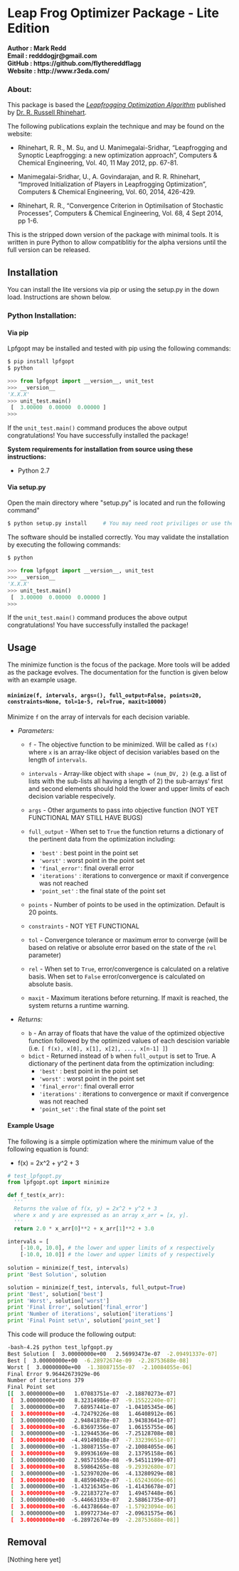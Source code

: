 # Leap Frog Optimizer Package - Lite Edition

<b> 
Author  : Mark Redd  <br/>
Email   : redddogjr@gmail.com <br/>
GitHub  : https://github.com/flythereddflagg <br/>
Website : http://www.r3eda.com/ </b>

### About:

This package is based the 
<em><a href="http://www.r3eda.com/leapfrogging-optimization-algorithm/">Leapfrogging Optimization 
Algorithm</a></em>
published by 
<a href="http://www.r3eda.com/about-russ/">Dr. R. Russell Rhinehart</a>.

The following publications explain the technique and may be found on the website:

  - Rhinehart, R. R., M. Su, and U. Manimegalai-Sridhar,
    “Leapfrogging and Synoptic Leapfrogging: a new optimization approach”,
    Computers & Chemical Engineering, Vol. 40, 11 May 2012, pp. 67-81.

  - Manimegalai-Sridhar, U., A. Govindarajan, and R. R. Rhinehart,
    “Improved Initialization of Players in Leapfrogging Optimization”,
    Computers & Chemical Engineering, Vol. 60, 2014, 426-429.

  - Rhinehart, R. R.,
    “Convergence Criterion in Optimilsation of Stochastic Processes”,
    Computers & Chemical Engineering, Vol. 68, 4 Sept 2014, pp 1-6.

This is the stripped down version of the package with minimal tools. It is written in pure Python to allow compatiblitiy
for the alpha versions until the full version can be released.

## Installation 

You can install the lite versions via pip or using the setup.py in the down load. Instructions are shown below.

### Python Installation:

#### Via pip

Lpfgopt may be installed and tested with pip using the following commands:
```bash
$ pip install lpfgopt
$ python
```
```python
>>> from lpfgopt import __version__, unit_test
>>> __version__
'X.X.X'
>>> unit_test.main()
 [  3.00000  0.00000  0.00000 ]
>>>
```
If the `unit_test.main()` command produces the above output congratulations! You have successfully installed the package!


<b>System requirements for installation from source using these instructions:</b>
 - Python 2.7

#### Via setup.py
Open the main directory where "setup.py" is located and run the following command"
```bash
$ python setup.py install     # You may need root priviliges or use the --user tag
```
The software should be installed correctly. You may validate the installation by executing the following commands:
```bash
$ python
```
```python
>>> from lpfgopt import __version__, unit_test
>>> __version__
'X.X.X'
>>> unit_test.main()
 [  3.00000  0.00000  0.00000 ]
>>>
```
If the `unit_test.main()` command produces the above output congratulations! You have successfully installed the package!
## Usage
The minimize function is the focus of the package. More tools will be added as the package evolves. The documentation for 
the function is given below with an example usage.

#### `minimize(f, intervals, args=(), full_output=False, points=20, constraints=None, tol=1e-5, rel=True, maxit=10000)`
Minimize `f` on the array of intervals for each decision variable.

* *Parameters:*  
  - `f`           - The objective function to be minimized. Will be called as `f(x)` where `x` is an array-like object of decision variables based on the length of `intervals`.
  - `intervals`   - Array-like object with `shape = (num_DV, 2)` (e.g. a list of lists with the sub-lists all having a length of 2)
                  the sub-arrays' first and second elements should hold the lower and upper limits of each decision variable respecively.
  - `args`        - Other arguments to pass into objective function (NOT YET FUNCTIONAL MAY STILL HAVE BUGS)
  - `full_output` - When set to `True` the function returns a dictionary of the
                  pertinent data from the optimization including:

    * `'best'`       : best point in the point set
    * `'worst'`      : worst point in the point set
    * `'final_error'`: final overall error
    * `'iterations'` : iterations to convergence or maxit if convergence was not reached
    * `'point_set'`  : the final state of the point set

  - `points`      - Number of points to be used in the optimization. Default is 20 points.
  - `constraints` - NOT YET FUNCTIONAL
  - `tol`         - Convergence tolerance or maximum error to converge (will be based on relative or absolute error 
                  based on the state of the `rel` parameter)
  - `rel`         - When set to `True`, error/convergence is calculated on a relative basis. When set to `False` 
                  error/convergence is calculated on absolute basis.
  - `maxit`       - Maximum iterations before returning. If maxit is reached, the system returns a runtime warning.

* *Returns:*  
  - `b`           - An array of floats that have the value of the optimized objective function followed by the optimized 
  values of each descision variable (i.e. `[ f(x), x[0], x[1], x[2], ..., x[n-1] ]`)
  - `bdict`       - Returned instead of `b` when `full_output` is set to True. A dictionary of the 
  pertinent data from the optimization including:
    * `'best'`       : best point in the point set
    * `'worst'`      : worst point in the point set
    * `'final_error'`: final overall error
    * `'iterations'` : iterations to convergence or maxit if convergence was not reached
    * `'point_set'`  : the final state of the point set 
#### Example Usage
The following is a simple optimization where the minimum value of the following equation is found:  
 - f(x) = 2x^2 + y^2 + 3
```python
# test_lpfgopt.py
from lpfgopt.opt import minimize

def f_test(x_arr):
  '''
  Returns the value of f(x, y) = 2x^2 + y^2 + 3
  where x and y are expressed as an array x_arr = [x, y]. 
  '''
  return 2.0 * x_arr[0]**2 + x_arr[1]**2 + 3.0

intervals = [
    [-10.0, 10.0], # the lower and upper limits of x respectively
    [-10.0, 10.0]] # the lower and upper limits of y respectively
    
solution = minimize(f_test, intervals)
print 'Best Solution', solution

solution = minimize(f_test, intervals, full_output=True)
print 'Best', solution['best']
print 'Worst', solution['worst']
print 'Final Error', solution['final_error']
print 'Number of iterations', solution['iterations']
print 'Final Point set\n', solution['point_set']
```
This code will produce the following output:
```bash
-bash-4.2$ python test_lpfgopt.py
Best Solution [  3.00000000e+00   2.56993473e-07  -2.09491337e-07]
Best [  3.00000000e+00  -6.28972674e-09  -2.28753688e-08]
Worst [  3.00000000e+00  -1.38087155e-07  -2.10084055e-06]
Final Error 9.96442673929e-06
Number of iterations 379
Final Point set
[[  3.00000000e+00   1.07083751e-07  -2.18870273e-07]
 [  3.00000000e+00   8.32314986e-07  -9.15522240e-07]
 [  3.00000000e+00   7.68957441e-07  -1.04105345e-06]
 [  3.00000000e+00  -4.72479226e-08   1.46408912e-06]
 [  3.00000000e+00   2.94841878e-07   3.94383641e-07]
 [  3.00000000e+00  -6.83697356e-07   1.06155755e-06]
 [  3.00000000e+00  -1.12944536e-06  -7.25128708e-08]
 [  3.00000000e+00  -4.49149018e-07  -7.33239651e-07]
 [  3.00000000e+00  -1.38087155e-07  -2.10084055e-06]
 [  3.00000000e+00   9.89936169e-08   2.13795158e-06]
 [  3.00000000e+00   2.98571550e-08  -9.54511199e-07]
 [  3.00000000e+00   8.59864265e-08  -9.29392680e-07]
 [  3.00000000e+00  -1.52397020e-06  -4.13280929e-08]
 [  3.00000000e+00   8.48590492e-07  -1.65243606e-06]
 [  3.00000000e+00  -1.43216345e-06  -1.41436678e-07]
 [  3.00000000e+00  -9.22183727e-07   1.49457448e-06]
 [  3.00000000e+00  -5.44663193e-07   2.58861735e-07]
 [  3.00000000e+00  -6.44378664e-07  -1.57923094e-06]
 [  3.00000000e+00   1.89972734e-07  -2.09631575e-06]
 [  3.00000000e+00  -6.28972674e-09  -2.28753688e-08]]
```
## Removal
[Nothing here yet]
